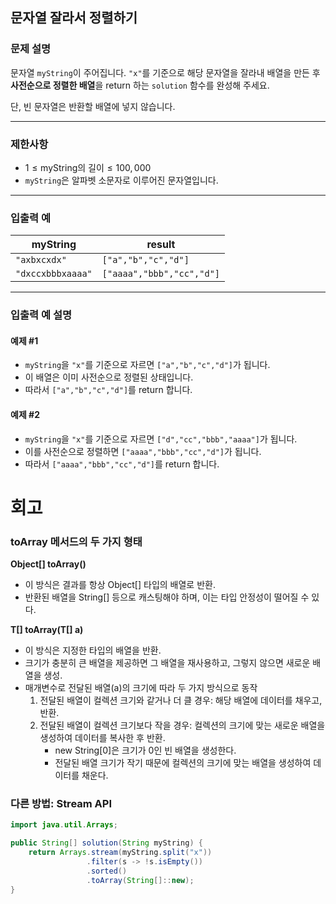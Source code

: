 ## 문자열 잘라서 정렬하기

### 문제 설명
문자열 `myString`이 주어집니다. `"x"`를 기준으로 해당 문자열을 잘라내 배열을 만든 후 **사전순으로 정렬한 배열**을 return 하는 `solution` 함수를 완성해 주세요.

단, 빈 문자열은 반환할 배열에 넣지 않습니다.

---

### 제한사항
- $1 \leq \text{myString의 길이} \leq 100,000$
- `myString`은 알파벳 소문자로 이루어진 문자열입니다.

---

### 입출력 예

| myString          | result                    |
|-------------------|---------------------------|
| `"axbxcxdx"`      | `["a","b","c","d"]`       |
| `"dxccxbbbxaaaa"` | `["aaaa","bbb","cc","d"]` |

---

### 입출력 예 설명

#### 예제 #1
- `myString`을 `"x"`를 기준으로 자르면 `["a","b","c","d"]`가 됩니다.
- 이 배열은 이미 사전순으로 정렬된 상태입니다.
- 따라서 `["a","b","c","d"]`를 return 합니다.

#### 예제 #2
- `myString`을 `"x"`를 기준으로 자르면 `["d","cc","bbb","aaaa"]`가 됩니다.
- 이를 사전순으로 정렬하면 `["aaaa","bbb","cc","d"]`가 됩니다.
- 따라서 `["aaaa","bbb","cc","d"]`를 return 합니다.
# 회고
### toArray 메서드의 두 가지 형태
**Object[] toArray()**
- 이 방식은 결과를 항상 Object[] 타입의 배열로 반환.
- 반환된 배열을 String[] 등으로 캐스팅해야 하며, 이는 타입 안정성이 떨어질 수 있다.

**<T> T[] toArray(T[] a)**
- 이 방식은 지정한 타입의 배열을 반환.
- 크기가 충분히 큰 배열을 제공하면 그 배열을 재사용하고, 그렇지 않으면 새로운 배열을 생성.
- 매개변수로 전달된 배열(a)의 크기에 따라 두 가지 방식으로 동작
  1. 전달된 배열이 컬렉션 크기와 같거나 더 클 경우: 해당 배열에 데이터를 채우고, 반환.
  2. 전달된 배열이 컬렉션 크기보다 작을 경우: 컬렉션의 크기에 맞는 새로운 배열을 생성하여 데이터를 복사한 후 반환.
     - new String[0]은 크기가 0인 빈 배열을 생성한다.
     - 전달된 배열 크기가 작기 때문에 컬렉션의 크기에 맞는 배열을 생성하여 데이터를 채운다.
### 다른 방법: Stream API
```java
import java.util.Arrays;

public String[] solution(String myString) {
    return Arrays.stream(myString.split("x"))
                 .filter(s -> !s.isEmpty()) 
                 .sorted() 
                 .toArray(String[]::new);
}
```